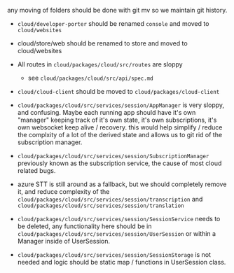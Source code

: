 any moving of folders should be done with git mv so we maintain git history.

- `cloud/developer-porter` should be renamed `console` and moved to `cloud/websites`

- cloud/store/web should be renamed to store and moved to cloud/websites

- All routes in `cloud/packages/cloud/src/routes` are sloppy 
  - see `cloud/packages/cloud/src/api/spec.md`

- `cloud/cloud-client` should be moved to `cloud/packages/cloud-client`

- `cloud/packages/cloud/src/services/session/AppManager` is very sloppy, and confusing. Maybe each running app should have it's own "manager" keeping track of it's own state, it's own subscriptions, it's own websocket keep alive / recovery. this would help simplify / reduce the complxity of a lot of the derived state and allows us to git rid of the subscription manager.

- `cloud/packages/cloud/src/services/session/SubscriptionManager` previously known as the subscription service, the cause of most cloud related bugs.

- azure STT is still around as a fallback, but we should completely remove it, and reduce complexity of the 
`cloud/packages/cloud/src/services/session/transcription` and
`cloud/packages/cloud/src/services/session/translation`

- `cloud/packages/cloud/src/services/session/SessionService` needs to be deleted, any functionality here should be in `cloud/packages/cloud/src/services/session/UserSession` or within a Manager inside of UserSession.

- `cloud/packages/cloud/src/services/session/SessionStorage` is not needed and logic should be static map / functions in UserSession class.


